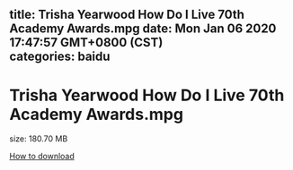 
title: Trisha Yearwood How Do I Live 70th Academy Awards.mpg
date: Mon Jan 06 2020 17:47:57 GMT+0800 (CST)    
categories: baidu
---

# Trisha Yearwood How Do I Live 70th Academy Awards.mpg
size: 180.70 MB
 
 

[How to download](https://bpcam.bemobtrk.com/go/2ceec3aa-1ca2-46d6-b9ff-aaa5c184517c?jno=5207)